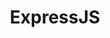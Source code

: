 ---
title: "ExpressJS"
level: 2
category: "framework-library"
tags: 
  - "web-dev"
  - "server"
lastUsed: "Recently"
relatedUsage:
  - "NodeJS"
projects:
  - title: "A Budgeting Application"
    uri: personal-budgeting-app
---